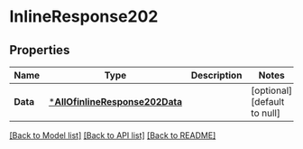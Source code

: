 # InlineResponse202

## Properties
Name | Type | Description | Notes
------------ | ------------- | ------------- | -------------
**Data** | [***AllOfinlineResponse202Data**](AllOfinlineResponse202Data.md) |  | [optional] [default to null]

[[Back to Model list]](../README.md#documentation-for-models) [[Back to API list]](../README.md#documentation-for-api-endpoints) [[Back to README]](../README.md)

